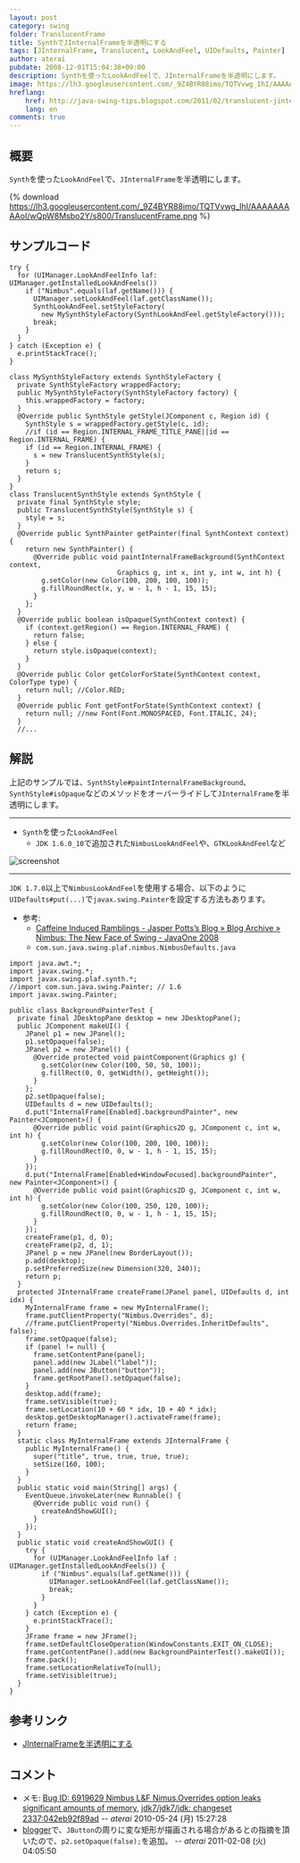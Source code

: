 ```yaml
---
layout: post
category: swing
folder: TranslucentFrame
title: SynthでJInternalFrameを半透明にする
tags: [JInternalFrame, Translucent, LookAndFeel, UIDefaults, Painter]
author: aterai
pubdate: 2008-12-01T15:04:38+09:00
description: Synthを使ったLookAndFeelで、JInternalFrameを半透明にします。
image: https://lh3.googleusercontent.com/_9Z4BYR88imo/TQTVvwg_IhI/AAAAAAAAAoI/wQpW8Msbo2Y/s800/TranslucentFrame.png
hreflang:
    href: http://java-swing-tips.blogspot.com/2011/02/translucent-jinternalframe-nimbus.html
    lang: en
comments: true
---
```

## 概要
`Synth`を使った`LookAndFeel`で、`JInternalFrame`を半透明にします。

{% download https://lh3.googleusercontent.com/_9Z4BYR88imo/TQTVvwg_IhI/AAAAAAAAAoI/wQpW8Msbo2Y/s800/TranslucentFrame.png %}

## サンプルコード
<pre class="prettyprint"><code>try {
  for (UIManager.LookAndFeelInfo laf: UIManager.getInstalledLookAndFeels())
    if ("Nimbus".equals(laf.getName())) {
      UIManager.setLookAndFeel(laf.getClassName());
      SynthLookAndFeel.setStyleFactory(
        new MySynthStyleFactory(SynthLookAndFeel.getStyleFactory()));
      break;
    }
  }
} catch (Exception e) {
  e.printStackTrace();
}
</code></pre>
<pre class="prettyprint"><code>class MySynthStyleFactory extends SynthStyleFactory {
  private SynthStyleFactory wrappedFactory;
  public MySynthStyleFactory(SynthStyleFactory factory) {
    this.wrappedFactory = factory;
  }
  @Override public SynthStyle getStyle(JComponent c, Region id) {
    SynthStyle s = wrappedFactory.getStyle(c, id);
    //if (id == Region.INTERNAL_FRAME_TITLE_PANE||id == Region.INTERNAL_FRAME) {
    if (id == Region.INTERNAL_FRAME) {
      s = new TranslucentSynthStyle(s);
    }
    return s;
  }
}
class TranslucentSynthStyle extends SynthStyle {
  private final SynthStyle style;
  public TranslucentSynthStyle(SynthStyle s) {
    style = s;
  }
  @Override public SynthPainter getPainter(final SynthContext context) {
    return new SynthPainter() {
      @Override public void paintInternalFrameBackground(SynthContext context,
                           Graphics g, int x, int y, int w, int h) {
        g.setColor(new Color(100, 200, 100, 100));
        g.fillRoundRect(x, y, w - 1, h - 1, 15, 15);
      }
    };
  }
  @Override public boolean isOpaque(SynthContext context) {
    if (context.getRegion() == Region.INTERNAL_FRAME) {
      return false;
    } else {
      return style.isOpaque(context);
    }
  }
  @Override public Color getColorForState(SynthContext context, ColorType type) {
    return null; //Color.RED;
  }
  @Override public Font getFontForState(SynthContext context) {
    return null; //new Font(Font.MONOSPACED, Font.ITALIC, 24);
  }
  //...
</code></pre>

## 解説
上記のサンプルでは、`SynthStyle#paintInternalFrameBackground`、`SynthStyle#isOpaque`などのメソッドをオーバーライドして`JInternalFrame`を半透明にします。

- - - -
- `Synth`を使った`LookAndFeel`
    - `JDK 1.6.0_10`で追加された`NimbusLookAndFeel`や、`GTKLookAndFeel`など

<!-- dummy comment line for breaking list -->

![screenshot](https://lh6.googleusercontent.com/_9Z4BYR88imo/TQTVyfycduI/AAAAAAAAAoM/r6DySDZjSGA/s800/TranslucentFrame1.png)

- - - -
`JDK 1.7.0`以上で`NimbusLookAndFeel`を使用する場合、以下のように`UIDefaults#put(...)`で`javax.swing.Painter`を設定する方法もあります。

- 参考:
    - [Caffeine Induced Ramblings - Jasper Potts’s Blog  » Blog Archive   » Nimbus: The New Face of Swing - JavaOne 2008](http://www.jasperpotts.com/blog/2009/01/nimbus-the-new-face-of-swing-javaone-2008/)
    - `com.sun.java.swing.plaf.nimbus.NimbusDefaults.java`

<!-- dummy comment line for breaking list -->

<pre class="prettyprint"><code>import java.awt.*;
import javax.swing.*;
import javax.swing.plaf.synth.*;
//import com.sun.java.swing.Painter; // 1.6
import javax.swing.Painter;

public class BackgroundPainterTest {
  private final JDesktopPane desktop = new JDesktopPane();
  public JComponent makeUI() {
    JPanel p1 = new JPanel();
    p1.setOpaque(false);
    JPanel p2 = new JPanel() {
      @Override protected void paintComponent(Graphics g) {
        g.setColor(new Color(100, 50, 50, 100));
        g.fillRect(0, 0, getWidth(), getHeight());
      }
    };
    p2.setOpaque(false);
    UIDefaults d = new UIDefaults();
    d.put("InternalFrame[Enabled].backgroundPainter", new Painter&lt;JComponent&gt;() {
      @Override public void paint(Graphics2D g, JComponent c, int w, int h) {
        g.setColor(new Color(100, 200, 100, 100));
        g.fillRoundRect(0, 0, w - 1, h - 1, 15, 15);
      }
    });
    d.put("InternalFrame[Enabled+WindowFocused].backgroundPainter", new Painter&lt;JComponent&gt;() {
      @Override public void paint(Graphics2D g, JComponent c, int w, int h) {
        g.setColor(new Color(100, 250, 120, 100));
        g.fillRoundRect(0, 0, w - 1, h - 1, 15, 15);
      }
    });
    createFrame(p1, d, 0);
    createFrame(p2, d, 1);
    JPanel p = new JPanel(new BorderLayout());
    p.add(desktop);
    p.setPreferredSize(new Dimension(320, 240));
    return p;
  }
  protected JInternalFrame createFrame(JPanel panel, UIDefaults d, int idx) {
    MyInternalFrame frame = new MyInternalFrame();
    frame.putClientProperty("Nimbus.Overrides", d);
    //frame.putClientProperty("Nimbus.Overrides.InheritDefaults", false);
    frame.setOpaque(false);
    if (panel != null) {
      frame.setContentPane(panel);
      panel.add(new JLabel("label"));
      panel.add(new JButton("button"));
      frame.getRootPane().setOpaque(false);
    }
    desktop.add(frame);
    frame.setVisible(true);
    frame.setLocation(10 + 60 * idx, 10 + 40 * idx);
    desktop.getDesktopManager().activateFrame(frame);
    return frame;
  }
  static class MyInternalFrame extends JInternalFrame {
    public MyInternalFrame() {
      super("title", true, true, true, true);
      setSize(160, 100);
    }
  }
  public static void main(String[] args) {
    EventQueue.invokeLater(new Runnable() {
      @Override public void run() {
        createAndShowGUI();
      }
    });
  }
  public static void createAndShowGUI() {
    try {
      for (UIManager.LookAndFeelInfo laf : UIManager.getInstalledLookAndFeels()) {
        if ("Nimbus".equals(laf.getName())) {
          UIManager.setLookAndFeel(laf.getClassName());
          break;
        }
      }
    } catch (Exception e) {
      e.printStackTrace();
    }
    JFrame frame = new JFrame();
    frame.setDefaultCloseOperation(WindowConstants.EXIT_ON_CLOSE);
    frame.getContentPane().add(new BackgroundPainterTest().makeUI());
    frame.pack();
    frame.setLocationRelativeTo(null);
    frame.setVisible(true);
  }
}
</code></pre>

## 参考リンク
- [JInternalFrameを半透明にする](http://ateraimemo.com/Swing/TransparentFrame.html)

<!-- dummy comment line for breaking list -->

## コメント
- メモ: [Bug ID: 6919629 Nimbus L&F Nimus.Overrides option leaks significant amounts of memory](http://bugs.java.com/bugdatabase/view_bug.do?bug_id=6919629), [jdk7/jdk7/jdk: changeset 2337:042eb92f89ad](http://hg.openjdk.java.net/jdk7/jdk7/jdk/rev/042eb92f89ad) -- *aterai* 2010-05-24 (月) 15:27:28
- [blogger](http://java-swing-tips.blogspot.com)で、`JButton`の周りに変な矩形が描画される場合があるとの指摘を頂いたので、`p2.setOpaque(false);`を追加。 -- *aterai* 2011-02-08 (火) 04:05:50

<!-- dummy comment line for breaking list -->
